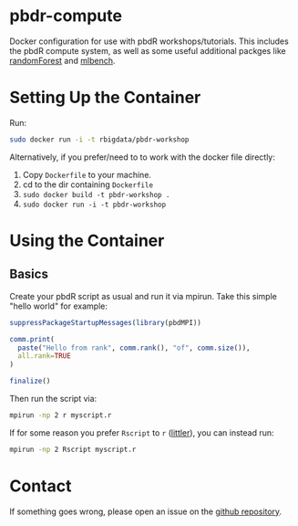 # pbdr-compute

Docker configuration for use with pbdR workshops/tutorials.  This includes the pbdR compute system, as well as some useful additional packges like [randomForest](https://cran.r-project.org/web/packages/randomForest/index.html) and [mlbench](https://cran.r-project.org/web/packages/mlbench/index.html).



# Setting Up the Container

Run:

```bash
sudo docker run -i -t rbigdata/pbdr-workshop
```

Alternatively, if you prefer/need to to work with the docker file directly:

1. Copy `Dockerfile` to your machine.
2. cd to the dir containing `Dockerfile`
3. `sudo docker build -t pbdr-workshop .`
4. `sudo docker run -i -t pbdr-workshop`



# Using the Container

## Basics
Create your pbdR script as usual and run it via mpirun.  Take this simple "hello world" for example:

```r
suppressPackageStartupMessages(library(pbdMPI))

comm.print(
  paste("Hello from rank", comm.rank(), "of", comm.size()),
  all.rank=TRUE
)

finalize()
```

Then run the script via:

```bash
mpirun -np 2 r myscript.r
```

If for some reason you prefer `Rscript` to `r` ([littler](http://dirk.eddelbuettel.com/code/littler.html)), you can instead run:

```bash
mpirun -np 2 Rscript myscript.r
```



# Contact

If something goes wrong, please open an issue on the [github repository](https://github.com/RBigData/docker).
